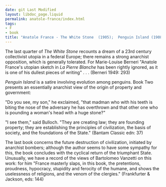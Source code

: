 ```yaml
---
date: git Last Modified
layout: libdoc_page.liquid
permalink: anatole-france/index.html
tags:
- F
- book
title: "Anatole France - The White Stone  (1905);  Penguin Island (1908)"
---
```


The last quarter of <em>The White Stone</em> recounts a dream of a 23rd  century collectivist utopia in a federal Europe; there remains a strong  anarchist opposition, which is generally tolerated. For Marie-Louise Berneri "Anatole  France's utopian sketch in <em>La Pierre Blanche</em> has been rightly ignored, as  it is one of his dullest pieces of writing" . . . (Berneri 1949: 293)

<em>Penguin Island</em> is  a satire involving evolution among penguins. Book Two presents an essentially anarchist view of the origin of property and government:

"Do you see, my son," he exclaimed, "that madman who with his teeth is biting the nose of the adversary he has overthrown and that other one who is pounding a woman's head with a huge stone?"

"I see them," said Bulloch. "They are creating law; they are founding property; they are establishing the principles of civilization, the basis of society, and the foundations of the State." 
(Bantam Classic edn: 37)

The last book concerns the future destruction of civilization, initiated by anarchist bombers; although the author seems to have some sympathy for this, the book concludes with the cyclical return of the triumphant State. Unusually, we have a record of the views of Bartolomeo Vanzetti on this work: for him  "France masterly slaps, in this book, the pretentions, proudness, hypocracy, stupidity and ferocity of the humane, and shows the uselessness of religions, and the venom of the clergies." (Frankfurter & Jackson, eds: 144)